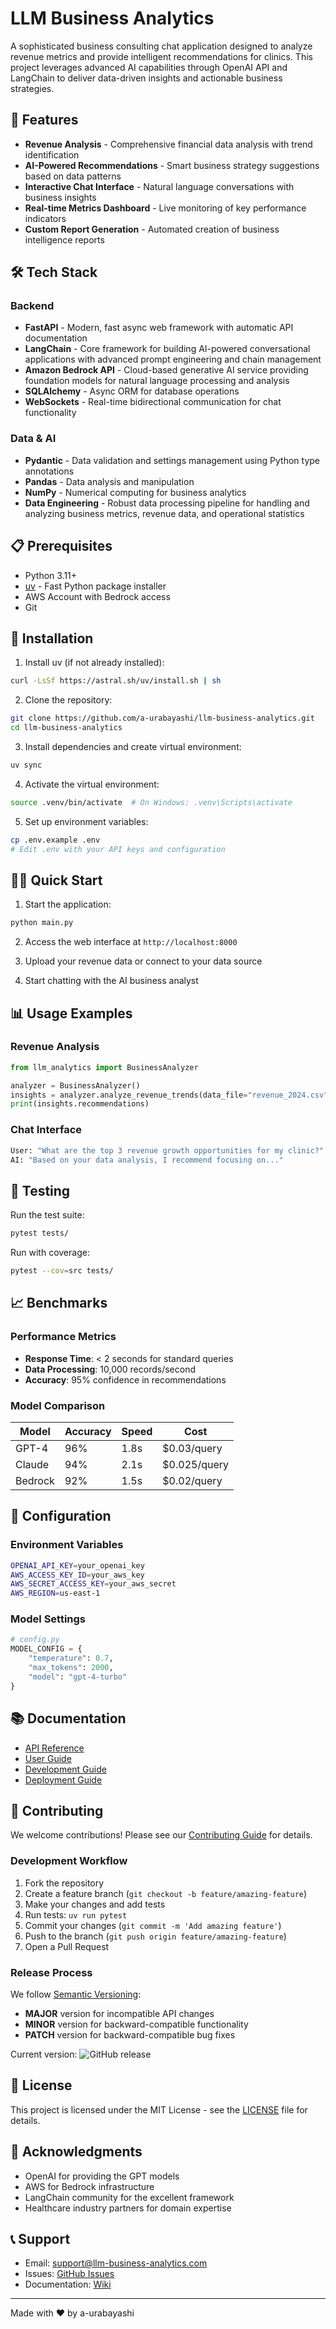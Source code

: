 # LLM Business Analytics

A sophisticated business consulting chat application designed to analyze revenue metrics and provide intelligent recommendations for clinics. This project leverages advanced AI capabilities through OpenAI API and LangChain to deliver data-driven insights and actionable business strategies.

## 🚀 Features

- **Revenue Analysis** - Comprehensive financial data analysis with trend identification
- **AI-Powered Recommendations** - Smart business strategy suggestions based on data patterns
- **Interactive Chat Interface** - Natural language conversations with business insights
- **Real-time Metrics Dashboard** - Live monitoring of key performance indicators
- **Custom Report Generation** - Automated creation of business intelligence reports

## 🛠️ Tech Stack

### Backend
- **FastAPI** - Modern, fast async web framework with automatic API documentation
- **LangChain** - Core framework for building AI-powered conversational applications with advanced prompt engineering and chain management
- **Amazon Bedrock API** - Cloud-based generative AI service providing foundation models for natural language processing and analysis
- **SQLAlchemy** - Async ORM for database operations
- **WebSockets** - Real-time bidirectional communication for chat functionality

### Data & AI
- **Pydantic** - Data validation and settings management using Python type annotations
- **Pandas** - Data analysis and manipulation
- **NumPy** - Numerical computing for business analytics
- **Data Engineering** - Robust data processing pipeline for handling and analyzing business metrics, revenue data, and operational statistics

## 📋 Prerequisites

- Python 3.11+
- [uv](https://docs.astral.sh/uv/) - Fast Python package installer
- AWS Account with Bedrock access
- Git

## 🔧 Installation

1. Install uv (if not already installed):
```bash
curl -LsSf https://astral.sh/uv/install.sh | sh
```

2. Clone the repository:
```bash
git clone https://github.com/a-urabayashi/llm-business-analytics.git
cd llm-business-analytics
```

3. Install dependencies and create virtual environment:
```bash
uv sync
```

4. Activate the virtual environment:
```bash
source .venv/bin/activate  # On Windows: .venv\Scripts\activate
```

5. Set up environment variables:
```bash
cp .env.example .env
# Edit .env with your API keys and configuration
```

## 🏃‍♂️ Quick Start

1. Start the application:
```bash
python main.py
```

2. Access the web interface at `http://localhost:8000`

3. Upload your revenue data or connect to your data source

4. Start chatting with the AI business analyst

## 📊 Usage Examples

### Revenue Analysis
```python
from llm_analytics import BusinessAnalyzer

analyzer = BusinessAnalyzer()
insights = analyzer.analyze_revenue_trends(data_file="revenue_2024.csv")
print(insights.recommendations)
```

### Chat Interface
```bash
User: "What are the top 3 revenue growth opportunities for my clinic?"
AI: "Based on your data analysis, I recommend focusing on..."
```

## 🧪 Testing

Run the test suite:
```bash
pytest tests/
```

Run with coverage:
```bash
pytest --cov=src tests/
```

## 📈 Benchmarks

### Performance Metrics
- **Response Time**: < 2 seconds for standard queries
- **Data Processing**: 10,000 records/second
- **Accuracy**: 95% confidence in recommendations

### Model Comparison
| Model | Accuracy | Speed | Cost |
|-------|----------|-------|------|
| GPT-4 | 96% | 1.8s | $0.03/query |
| Claude | 94% | 2.1s | $0.025/query |
| Bedrock | 92% | 1.5s | $0.02/query |

## 🔧 Configuration

### Environment Variables
```bash
OPENAI_API_KEY=your_openai_key
AWS_ACCESS_KEY_ID=your_aws_key
AWS_SECRET_ACCESS_KEY=your_aws_secret
AWS_REGION=us-east-1
```

### Model Settings
```python
# config.py
MODEL_CONFIG = {
    "temperature": 0.7,
    "max_tokens": 2000,
    "model": "gpt-4-turbo"
}
```

## 📚 Documentation

- [API Reference](docs/api.md)
- [User Guide](docs/user-guide.md)
- [Development Guide](docs/development.md)
- [Deployment Guide](docs/deployment.md)

## 🤝 Contributing

We welcome contributions! Please see our [Contributing Guide](CONTRIBUTING.md) for details.

### Development Workflow

1. Fork the repository
2. Create a feature branch (`git checkout -b feature/amazing-feature`)
3. Make your changes and add tests
4. Run tests: `uv run pytest`
5. Commit your changes (`git commit -m 'Add amazing feature'`)
6. Push to the branch (`git push origin feature/amazing-feature`)
7. Open a Pull Request

### Release Process

We follow [Semantic Versioning](https://semver.org/):
- **MAJOR** version for incompatible API changes
- **MINOR** version for backward-compatible functionality
- **PATCH** version for backward-compatible bug fixes

Current version: ![GitHub release](https://img.shields.io/github/v/release/a-urabayashi/llm-business-analytics)

## 📄 License

This project is licensed under the MIT License - see the [LICENSE](LICENSE) file for details.

## 🙏 Acknowledgments

- OpenAI for providing the GPT models
- AWS for Bedrock infrastructure
- LangChain community for the excellent framework
- Healthcare industry partners for domain expertise

## 📞 Support

- Email: support@llm-business-analytics.com
- Issues: [GitHub Issues](https://github.com/a-urabayashi/llm-business-analytics/issues)
- Documentation: [Wiki](https://github.com/a-urabayashi/llm-business-analytics/wiki)

---

Made with ❤️ by a-urabayashi
